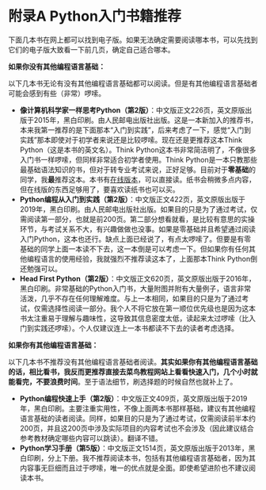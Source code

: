 # 附录A Python入门书籍推荐

下面几本书在网上都可以找到电子版。如果无法确定需要阅读哪本书，可以先找到它们的电子版大致看一下前几页，确定自己适合哪本。

<b>如果你没有其他编程语言基础：</b>

以下几本书无论有没有其他编程语言基础都可以阅读。但是有其他编程语言基础者可能会感到有些（非常）啰嗦。

- **像计算机科学家一样思考Python（第2版）**：中文版正文226页，英文原版出版于2015年，黑白印刷。由人民邮电出版社出版。这是一本新加入的推荐书，本来我第一推荐的是下面那本“入门到实践”，后来考虑了一下，感觉“入门到实践”那本即使对于初学者来说还是比较啰嗦。现在还是更推荐这本Think Python（这是本书的英文名）。Think Python这本书非常简洁明了，不像很多入门书一样啰嗦，但同样非常适合初学者使用。Think Python是一本只教那些最基础语法知识的书，但对于转专业考试来说，正好足够。目前对于**零基础**的同学，我**最**推荐这本。本书有[在线版本](https://cycleuser.gitbooks.io/think-python/content/)，可以直接读。纸书会稍微多点内容，但在线版的东西足够用了，要喜欢读纸书也可以买。
- **Python编程从入门到实践（第2版）**：中文版正文422页，英文原版出版于2019年，黑白印刷。由人民邮电出版社出版。如果目的只是为了通过考试，仅需阅读第一部分，也就是前200页。第二部分想看就看，是比较有意思的实操环节，与考试关系不大，有兴趣做做也没事。如果是零基础并且希望通过阅读入门Python，这本也还行。缺点上面已经说了，有点太啰嗦了。但要是有零基础的同学上面一本读不下去，这一本倒是可以考虑一下。但如果你有任何其他编程语言的使用经验，我就强烈不推荐读这本了，上面那本Think Python倒还勉强可以。
- **Head First Python（第2版）**：中文版正文620页，英文原版出版于2016年，黑白印刷。非常基础的Python入门书，大量附图并附有大量例子，语言非常活泼，几乎不存在任何理解难度。与上一本相同，如果目的只是为了通过考试，仅需选择性阅读一部分。我个人不将它放在第一顺位优先级也是因为这本书太注重易于理解与趣味性，这导致其信息密度太低，读起来太过啰嗦（比入门到实践还啰嗦）。个人仅建议连上一本书都读不下去的读者考虑选择。

**如果你有其他编程语言基础：**

以下几本书不推荐没有其他编程语言基础者阅读。**其实如果你有其他编程语言基础的话，相比看书，我反而更推荐直接去菜鸟教程网站上看看快速入门，几个小时就能看完，不要浪费时间**。至于语法细节，刷选择题的时候自然也就补上了。

- **Python编程快速上手（第2版）**：中文版正文409页，英文原版出版于2019年，黑白印刷。主要注重实用性，不像上面两本书那样基础，建议有其他编程语言基础的读者阅读。同样，如果目的只是为了通过考试，仅需阅读前半本约200页，并且这200页中涉及实际项目的内容考试也不会涉及（因此建议结合参考教材确定哪些内容可以跳读）。翻译不错。
- **Python学习手册（第5版）**：中文版正文1514页，英文原版出版于2013年，黑白印刷，分上下册。我不推荐阅读本书，包括有其他编程语言基础者，因为其内容事无巨细而且过于啰嗦，唯一的优点就是全面。即使希望进阶也不建议阅读本书。
